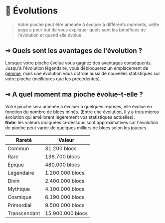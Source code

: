 # 🔩 Évolutions
> Votre pioche peut être amenée à évoluer à différents moments, cette page a pour but de vous expliquer quels sont les bénéfices de l'évolution et quand elle évolue.

## **➺** Quels sont les avantages de l'évolution ?
Lorsque votre pioche évolue vous gagnez des avantages conséquents. Jusqu'à l'évolution légendaire, vous débloquerez un emplacement de [gemme](gemmes.md), mais une évolution vous octroie aussi de nouvelles statistiques sur votre pioche (meilleures que les précédentes).

## **➺** A quel moment ma pioche évolue-t-elle ?
Votre pioche sera amenée à évoluer à quelques reprises, elle évolue en fonction du nombre de blocs minés. (Entre une évolution, il y a trois micros évolution qui améliorent légèrement vos statistiques actuelles).  
**Note**: les valeurs indiquées ci-dessous sont approximatives car l'évolution de pioche peut varier de quelques milliers de blocs selon les joueurs.

| Rareté       | Valeur          |
|--------------|-----------------|
| Commun       | 31.200 blocs    |
| Rare         | 138.700 blocs   |
| Épique       | 480.000 blocs   |
| Légendaire   | 1.200.000 blocs |
| Divin        | 2.400.000 blocs |
| Mythique     | 4.100.000 blocs |
| Cosmique     | 6.190.000 blocs |
| Primordial   | 9.500.000 blocs |
| Transcendant | 15.900.000 blocs |
